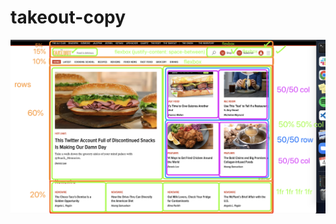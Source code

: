 # takeout-copy

![takeout-wireframe](https://github.com/dpcairns/takeout-copy/blob/main/takeout-wireframe.png?raw=true)
